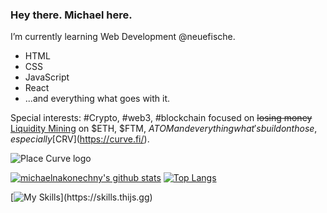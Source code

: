 ### Hey there. Michael here.

I’m currently learning Web Development @neuefische.

- HTML
- CSS
- JavaScript
- React 
- ...and everything what goes with it.

Special interests: #Crypto, #web3, #blockchain focused on ~~losing money~~ [Liquidity Mining](https://academy.binance.com/en/articles/what-are-liquidity-pools-in-defi) on $ETH, $FTM, $ATOM and everything what's build on those, especially [$CRV](https://curve.fi/). 



![Place Curve logo](https://curve.fi/logo.png)



[![michaelnakonechny's github stats](https://github-readme-stats.vercel.app/api?username=michaelnakonechny&theme=codeSTACKr)](https://github.com/anuraghazra/github-readme-stats) [![Top Langs](https://github-readme-stats.vercel.app/api/top-langs/?username=michaelnakonechny&layout=compact&theme=codeSTACKr)](https://github.com/anuraghazra/github-readme-stats)


[![My Skills](https://skills.thijs.gg/icons?i=js,ts,react,mongodb,nodejs,html,css,figma,)](https://skills.thijs.gg)


<!--
**michaelnakonechny/michaelnakonechny** is a ✨ _special_ ✨ repository because its `README.md` (this file) appears on your GitHub profile.

